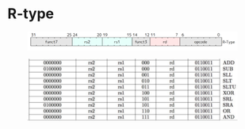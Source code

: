 # R-type

<figure><img src="../../.gitbook/assets/r-type.png" alt=""><figcaption></figcaption></figure>

<figure><img src="../../.gitbook/assets/r-type-instructions.png" alt=""><figcaption></figcaption></figure>
